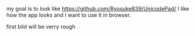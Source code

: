 
my goal is to look like https://github.com/Ryosuke839/UnicodePad/
I like how the app looks and I want to use it in browser.

first bild will be verry rough
